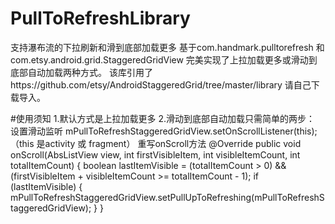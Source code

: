 # PullToRefreshLibrary
支持瀑布流的下拉刷新和滑到底部加载更多
基于com.handmark.pulltorefresh 和 com.etsy.android.grid.StaggeredGridView 完美实现了上拉加载更多或滑动到底部自动加载两种方式。
该库引用了https://github.com/etsy/AndroidStaggeredGrid/tree/master/library 请自己下载导入。

#使用须知
1.默认方式是上拉加载更多
2.滑动到底部自动加载只需简单的两步：
设置滑动监听
mPullToRefreshStaggeredGridView.setOnScrollListener(this);（this 是activity 或 fragment）
重写onScroll方法
 @Override
    public void onScroll(AbsListView view, int firstVisibleItem, int visibleItemCount, int totalItemCount) {
        boolean lastItemVisible = (totalItemCount > 0) && (firstVisibleItem +
                visibleItemCount >= totalItemCount - 1);
        if (lastItemVisible) {
            mPullToRefreshStaggeredGridView.setPullUpToRefreshing(mPullToRefreshStaggeredGridView);
        }
    }
